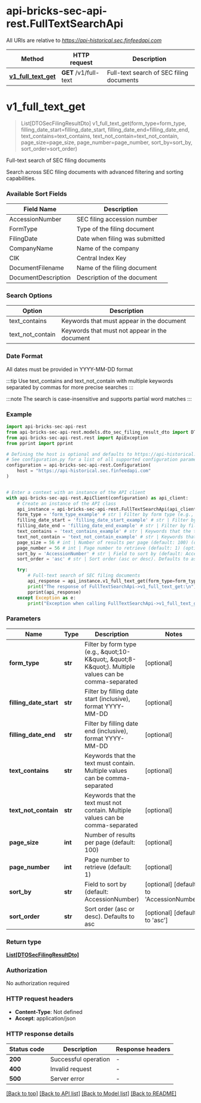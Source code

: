 # api-bricks-sec-api-rest.FullTextSearchApi

All URIs are relative to *https://api-historical.sec.finfeedapi.com*

Method | HTTP request | Description
------------- | ------------- | -------------
[**v1_full_text_get**](FullTextSearchApi.md#v1_full_text_get) | **GET** /v1/full-text | Full-text search of SEC filing documents


# **v1_full_text_get**
> List[DTOSecFilingResultDto] v1_full_text_get(form_type=form_type, filling_date_start=filling_date_start, filling_date_end=filling_date_end, text_contains=text_contains, text_not_contain=text_not_contain, page_size=page_size, page_number=page_number, sort_by=sort_by, sort_order=sort_order)

Full-text search of SEC filing documents

Search across SEC filing documents with advanced filtering and sorting capabilities.

### Available Sort Fields

Field Name | Description
-----------|-------------
AccessionNumber | SEC filing accession number
FormType | Type of the filing document
FilingDate | Date when filing was submitted
CompanyName | Name of the company
CIK | Central Index Key
DocumentFilename | Name of the filing document
DocumentDescription | Description of the document

### Search Options

Option | Description
--------|-------------
text_contains | Keywords that must appear in the document
text_not_contain | Keywords that must not appear in the document

### Date Format
All dates must be provided in YYYY-MM-DD format

:::tip
Use text_contains and text_not_contain with multiple keywords separated by commas for more precise searches
:::

:::note
The search is case-insensitive and supports partial word matches
:::

### Example


```python
import api-bricks-sec-api-rest
from api-bricks-sec-api-rest.models.dto_sec_filing_result_dto import DTOSecFilingResultDto
from api-bricks-sec-api-rest.rest import ApiException
from pprint import pprint

# Defining the host is optional and defaults to https://api-historical.sec.finfeedapi.com
# See configuration.py for a list of all supported configuration parameters.
configuration = api-bricks-sec-api-rest.Configuration(
    host = "https://api-historical.sec.finfeedapi.com"
)


# Enter a context with an instance of the API client
with api-bricks-sec-api-rest.ApiClient(configuration) as api_client:
    # Create an instance of the API class
    api_instance = api-bricks-sec-api-rest.FullTextSearchApi(api_client)
    form_type = 'form_type_example' # str | Filter by form type (e.g., \"10-K\", \"8-K\"). Multiple values can be comma-separated (optional)
    filling_date_start = 'filling_date_start_example' # str | Filter by filling date start (inclusive), format YYYY-MM-DD (optional)
    filling_date_end = 'filling_date_end_example' # str | Filter by filling date end (inclusive), format YYYY-MM-DD (optional)
    text_contains = 'text_contains_example' # str | Keywords that the text must contain. Multiple values can be comma-separated (optional)
    text_not_contain = 'text_not_contain_example' # str | Keywords that the text must not contain. Multiple values can be comma-separated (optional)
    page_size = 56 # int | Number of results per page (default: 100) (optional)
    page_number = 56 # int | Page number to retrieve (default: 1) (optional)
    sort_by = 'AccessionNumber' # str | Field to sort by (default: AccessionNumber) (optional) (default to 'AccessionNumber')
    sort_order = 'asc' # str | Sort order (asc or desc). Defaults to asc (optional) (default to 'asc')

    try:
        # Full-text search of SEC filing documents
        api_response = api_instance.v1_full_text_get(form_type=form_type, filling_date_start=filling_date_start, filling_date_end=filling_date_end, text_contains=text_contains, text_not_contain=text_not_contain, page_size=page_size, page_number=page_number, sort_by=sort_by, sort_order=sort_order)
        print("The response of FullTextSearchApi->v1_full_text_get:\n")
        pprint(api_response)
    except Exception as e:
        print("Exception when calling FullTextSearchApi->v1_full_text_get: %s\n" % e)
```



### Parameters


Name | Type | Description  | Notes
------------- | ------------- | ------------- | -------------
 **form_type** | **str**| Filter by form type (e.g., \&quot;10-K\&quot;, \&quot;8-K\&quot;). Multiple values can be comma-separated | [optional] 
 **filling_date_start** | **str**| Filter by filling date start (inclusive), format YYYY-MM-DD | [optional] 
 **filling_date_end** | **str**| Filter by filling date end (inclusive), format YYYY-MM-DD | [optional] 
 **text_contains** | **str**| Keywords that the text must contain. Multiple values can be comma-separated | [optional] 
 **text_not_contain** | **str**| Keywords that the text must not contain. Multiple values can be comma-separated | [optional] 
 **page_size** | **int**| Number of results per page (default: 100) | [optional] 
 **page_number** | **int**| Page number to retrieve (default: 1) | [optional] 
 **sort_by** | **str**| Field to sort by (default: AccessionNumber) | [optional] [default to &#39;AccessionNumber&#39;]
 **sort_order** | **str**| Sort order (asc or desc). Defaults to asc | [optional] [default to &#39;asc&#39;]

### Return type

[**List[DTOSecFilingResultDto]**](DTOSecFilingResultDto.md)

### Authorization

No authorization required

### HTTP request headers

 - **Content-Type**: Not defined
 - **Accept**: application/json

### HTTP response details

| Status code | Description | Response headers |
|-------------|-------------|------------------|
**200** | Successful operation |  -  |
**400** | Invalid request |  -  |
**500** | Server error |  -  |

[[Back to top]](#) [[Back to API list]](../README.md#documentation-for-api-endpoints) [[Back to Model list]](../README.md#documentation-for-models) [[Back to README]](../README.md)

